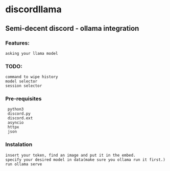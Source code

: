 # discordllama
## Semi-decent discord - ollama integration
### Features:
    asking your llama model
### TODO: 
    command to wipe history
    model selector
    session selector
### Pre-requisites
     python3
     discord.py
     discord.ext
     asyncio
     httpx
     json
### Instalation
    insert your token, find an image and put it in the embed.
    specify your desired model in data(make sure you ollama run it first.)
    run ollama serve

